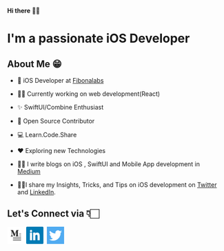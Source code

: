 **Hi there** 👋🏻

# I'm a passionate iOS Developer

## About Me 😁
* 📱 iOS Developer at [Fibonalabs](https://www.fibonalabs.com)

* 👨‍💻 Currently working on web development(React)

* ✨ SwiftUI/Combine Enthusiast

* 📖 Open Source Contributor

* 💻 Learn.Code.Share

* ♥️ Exploring new Technologies

* ✍🏻 I write blogs on iOS , SwiftUI and Mobile App development in [Medium](https://medium.com/@shankarmadeshvaran)

* 💁🏻I share my Insights, Tricks, and Tips on iOS development on  [Twitter](https://twitter.com/Shankar__am) and [LinkedIn](https://www.linkedin.com/in/shankar-mathesh).


## Let's Connect via 👇🏻

<p align="left" >
<a href="https://medium.com/@shankarmadeshvaran"><img height="40" src="https://github.com/shankarmadeshvaran/shankarmadeshvaran/blob/master/medium.png?raw=true"/></a>&nbsp;<a href="https://www.linkedin.com/in/shankar-mathesh"><img height="40" src="https://github.com/rufat/rufat/blob/master/linkedin.png?raw=true"/></a>&nbsp;&nbsp;<a href="https://twitter.com/Shankar__am"><img height="40" src="https://github.com/rufat/rufat/blob/master/twitter.png?raw=true"/></a>  
</p>
